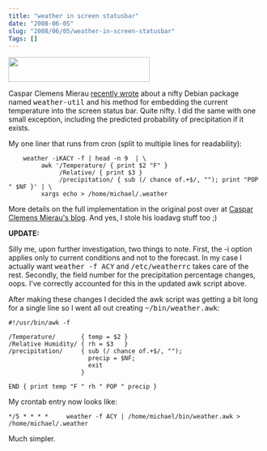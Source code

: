 ```yaml
--- 
title: "weather in screen statusbar"
date: "2008-06-05"
slug: "2008/06/05/weather-in-screen-statusbar"
Tags: []
---
```

<img src="http://michael.thegrebs.com/wp-content/uploads/2008/06/screen-weather.png" alt="" title="Weather in Screen" width="279" height="49" class="alignright size-full wp-image-120" />

Caspar Clemens Mierau <a href="http://www.screenage.de/blog/2008/06/04/my-package-of-the-day-weather-util-weather-report-and-forecast-for-the-console/">recently wrote</a> about a nifty Debian package named <tt>weather-util</tt> and his method for embedding the current temperature into the screen status bar.  Quite nifty.  I did the same with one small exception, including the predicted probability of precipitation if it exists.

My one liner that runs from cron (split to multiple lines for readability):

```
    weather -iKACY -f | head -n 9  | \
         awk '/Temperature/ { print $2 "F" } 
              /Relative/ { print $3 } 
              /precipitation/ { sub (/ chance of.+$/, ""); print "POP " $NF }' | \
         xargs echo > /home/michael/.weather
```

More details on the full implementation in the original post over at <a href="http://www.screenage.de/blog/2008/06/04/my-package-of-the-day-weather-util-weather-report-and-forecast-for-the-console/">Caspar Clemens Mierau's blog</a>.  And yes, I stole his loadavg stuff too ;)

<strong>UPDATE:</strong>

Silly me, upon further investigation, two things to note.  First, the -i option applies only to current conditions and not to the forecast.  In my case I actually want <tt>weather -f ACY</tt> and <tt>/etc/weatherrc</tt> takes care of the rest.  Secondly, the field number for the precipitation percentage changes, oops.  I've correctly accounted for this in the updated awk script above.

After making these changes I decided the awk script was getting a bit long for a single line so I went all out creating <tt>~/bin/weather.awk</tt>:

```
#!/usr/bin/awk -f

/Temperature/       { temp = $2 }
/Relative Humidity/ { rh = $3   }
/precipitation/     { sub (/ chance of.+$/, "");
                      precip = $NF;
                      exit
                    }

END { print temp "F " rh " POP " precip }
```

My crontab entry now looks like:

    */5 * * * *     weather -f ACY | /home/michael/bin/weather.awk > /home/michael/.weather

Much simpler.
